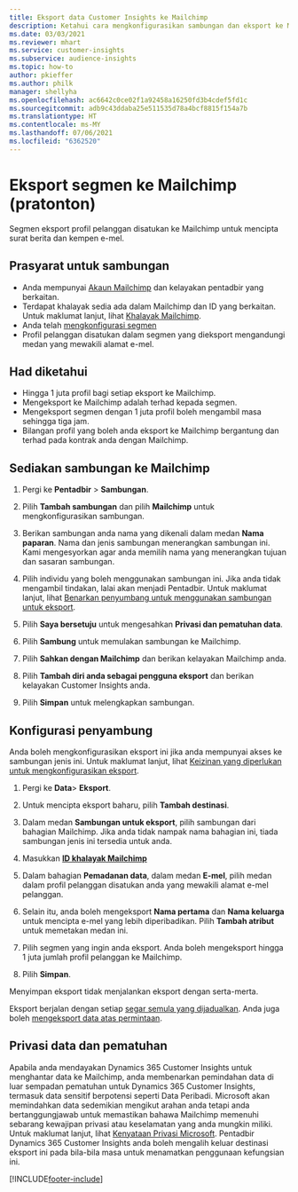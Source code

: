 ```yaml
---
title: Eksport data Customer Insights ke Mailchimp
description: Ketahui cara mengkonfigurasikan sambungan dan eksport ke Mailchimp.
ms.date: 03/03/2021
ms.reviewer: mhart
ms.service: customer-insights
ms.subservice: audience-insights
ms.topic: how-to
author: pkieffer
ms.author: philk
manager: shellyha
ms.openlocfilehash: ac6642c0ce02f1a92458a16250fd3b4cdef5fd1c
ms.sourcegitcommit: adb9c43ddaba25e511535d78a4bcf8815f154a7b
ms.translationtype: HT
ms.contentlocale: ms-MY
ms.lasthandoff: 07/06/2021
ms.locfileid: "6362520"
---
```

# <a name="export-segments-to-mailchimp-preview"></a>Eksport segmen ke Mailchimp (pratonton)

Segmen eksport profil pelanggan disatukan ke Mailchimp untuk mencipta surat berita dan kempen e-mel.

## <a name="prerequisites-for-connection"></a>Prasyarat untuk sambungan

-   Anda mempunyai [Akaun Mailchimp](https://mailchimp.com/) dan kelayakan pentadbir yang berkaitan.
-   Terdapat khalayak sedia ada dalam Mailchimp dan ID yang berkaitan. Untuk maklumat lanjut, lihat [Khalayak Mailchimp](https://mailchimp.com/help/create-audience/).
-   Anda telah [mengkonfigurasi segmen](segments.md)
-   Profil pelanggan disatukan dalam segmen yang dieksport mengandungi medan yang mewakili alamat e-mel.

## <a name="known-limitations"></a>Had diketahui

- Hingga 1 juta profil bagi setiap eksport ke Mailchimp.
- Mengeksport ke Mailchimp adalah terhad kepada segmen.
- Mengeksport segmen dengan 1 juta profil boleh mengambil masa sehingga tiga jam. 
- Bilangan profil yang boleh anda eksport ke Mailchimp bergantung dan terhad pada kontrak anda dengan Mailchimp.

## <a name="set-up-connection-to-mailchimp"></a>Sediakan sambungan ke Mailchimp

1. Pergi ke **Pentadbir** > **Sambungan**.

1. Pilih **Tambah sambungan** dan pilih **Mailchimp** untuk mengkonfigurasikan sambungan.

1. Berikan sambungan anda nama yang dikenali dalam medan **Nama paparan**. Nama dan jenis sambungan menerangkan sambungan ini. Kami mengesyorkan agar anda memilih nama yang menerangkan tujuan dan sasaran sambungan.

1. Pilih individu yang boleh menggunakan sambungan ini. Jika anda tidak mengambil tindakan, lalai akan menjadi Pentadbir. Untuk maklumat lanjut, lihat [Benarkan penyumbang untuk menggunakan sambungan untuk eksport](connections.md#allow-contributors-to-use-a-connection-for-exports).

1. Pilih **Saya bersetuju** untuk mengesahkan **Privasi dan pematuhan data**.

1. Pilih **Sambung** untuk memulakan sambungan ke Mailchimp.

1. Pilih **Sahkan dengan Mailchimp** dan berikan kelayakan Mailchimp anda.

1. Pilih **Tambah diri anda sebagai pengguna eksport** dan berikan kelayakan Customer Insights anda.

1. Pilih **Simpan** untuk melengkapkan sambungan. 

## <a name="configure-the-connector"></a>Konfigurasi penyambung

Anda boleh mengkonfigurasikan eksport ini jika anda mempunyai akses ke sambungan jenis ini. Untuk maklumat lanjut, lihat [Keizinan yang diperlukan untuk mengkonfigurasikan eksport](export-destinations.md#set-up-a-new-export).

1. Pergi ke **Data**> **Eksport**.

1. Untuk mencipta eksport baharu, pilih **Tambah destinasi**.

1. Dalam medan **Sambungan untuk eksport**, pilih sambungan dari bahagian Mailchimp. Jika anda tidak nampak nama bahagian ini, tiada sambungan jenis ini tersedia untuk anda.

1. Masukkan **[ID khalayak Mailchimp](https://mailchimp.com/help/find-audience-id/)**

3. Dalam bahagian **Pemadanan data**, dalam medan **E-mel**, pilih medan dalam profil pelanggan disatukan anda yang mewakili alamat e-mel pelanggan. 

1. Selain itu, anda boleh mengeksport **Nama pertama** dan **Nama keluarga** untuk mencipta e-mel yang lebih diperibadikan. Pilih **Tambah atribut** untuk memetakan medan ini.

1. Pilih segmen yang ingin anda eksport. Anda boleh mengeksport hingga 1 juta jumlah profil pelanggan ke Mailchimp.

1. Pilih **Simpan**.

Menyimpan eksport tidak menjalankan eksport dengan serta-merta.

Eksport berjalan dengan setiap [segar semula yang dijadualkan](system.md#schedule-tab). Anda juga boleh [mengeksport data atas permintaan](export-destinations.md#run-exports-on-demand). 

## <a name="data-privacy-and-compliance"></a>Privasi data dan pematuhan

Apabila anda mendayakan Dynamics 365 Customer Insights untuk menghantar data ke Mailchimp, anda membenarkan pemindahan data di luar sempadan pematuhan untuk Dynamics 365 Customer Insights, termasuk data sensitif berpotensi seperti Data Peribadi. Microsoft akan memindahkan data sedemikian mengikut arahan anda tetapi anda bertanggungjawab untuk memastikan bahawa Mailchimp memenuhi sebarang kewajipan privasi atau keselamatan yang anda mungkin miliki. Untuk maklumat lanjut, lihat [Kenyataan Privasi Microsoft](https://go.microsoft.com/fwlink/?linkid=396732).
Pentadbir Dynamics 365 Customer Insights anda boleh mengalih keluar destinasi eksport ini pada bila-bila masa untuk menamatkan penggunaan kefungsian ini.

[!INCLUDE[footer-include](../includes/footer-banner.md)]
